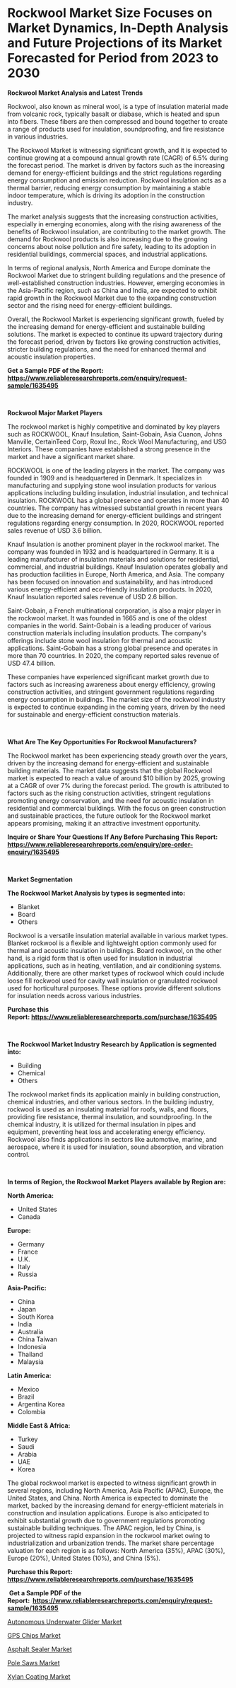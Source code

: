 <p><h1>Rockwool Market Size Focuses on Market Dynamics, In-Depth Analysis and Future Projections of its Market Forecasted for Period from 2023 to 2030</h1></p><p><strong>Rockwool Market Analysis and Latest Trends</strong></p>
<p><p>Rockwool, also known as mineral wool, is a type of insulation material made from volcanic rock, typically basalt or diabase, which is heated and spun into fibers. These fibers are then compressed and bound together to create a range of products used for insulation, soundproofing, and fire resistance in various industries.</p><p>The Rockwool Market is witnessing significant growth, and it is expected to continue growing at a compound annual growth rate (CAGR) of 6.5% during the forecast period. The market is driven by factors such as the increasing demand for energy-efficient buildings and the strict regulations regarding energy consumption and emission reduction. Rockwool insulation acts as a thermal barrier, reducing energy consumption by maintaining a stable indoor temperature, which is driving its adoption in the construction industry.</p><p>The market analysis suggests that the increasing construction activities, especially in emerging economies, along with the rising awareness of the benefits of Rockwool insulation, are contributing to the market growth. The demand for Rockwool products is also increasing due to the growing concerns about noise pollution and fire safety, leading to its adoption in residential buildings, commercial spaces, and industrial applications.</p><p>In terms of regional analysis, North America and Europe dominate the Rockwool Market due to stringent building regulations and the presence of well-established construction industries. However, emerging economies in the Asia-Pacific region, such as China and India, are expected to exhibit rapid growth in the Rockwool Market due to the expanding construction sector and the rising need for energy-efficient buildings.</p><p>Overall, the Rockwool Market is experiencing significant growth, fueled by the increasing demand for energy-efficient and sustainable building solutions. The market is expected to continue its upward trajectory during the forecast period, driven by factors like growing construction activities, stricter building regulations, and the need for enhanced thermal and acoustic insulation properties.</p></p>
<p><strong>Get a Sample PDF of the Report:&nbsp; <a href="https://www.reliableresearchreports.com/enquiry/request-sample/1635495">https://www.reliableresearchreports.com/enquiry/request-sample/1635495</a></strong></p>
<p>&nbsp;</p>
<p><strong>Rockwool Major Market Players</strong></p>
<p><p>The rockwool market is highly competitive and dominated by key players such as ROCKWOOL, Knauf Insulation, Saint-Gobain, Asia Cuanon, Johns Manville, CertainTeed Corp, Roxul Inc., Rock Wool Manufacturing, and USG Interiors. These companies have established a strong presence in the market and have a significant market share. </p><p>ROCKWOOL is one of the leading players in the market. The company was founded in 1909 and is headquartered in Denmark. It specializes in manufacturing and supplying stone wool insulation products for various applications including building insulation, industrial insulation, and technical insulation. ROCKWOOL has a global presence and operates in more than 40 countries. The company has witnessed substantial growth in recent years due to the increasing demand for energy-efficient buildings and stringent regulations regarding energy consumption. In 2020, ROCKWOOL reported sales revenue of USD 3.6 billion.</p><p>Knauf Insulation is another prominent player in the rockwool market. The company was founded in 1932 and is headquartered in Germany. It is a leading manufacturer of insulation materials and solutions for residential, commercial, and industrial buildings. Knauf Insulation operates globally and has production facilities in Europe, North America, and Asia. The company has been focused on innovation and sustainability, and has introduced various energy-efficient and eco-friendly insulation products. In 2020, Knauf Insulation reported sales revenue of USD 2.6 billion.</p><p>Saint-Gobain, a French multinational corporation, is also a major player in the rockwool market. It was founded in 1665 and is one of the oldest companies in the world. Saint-Gobain is a leading producer of various construction materials including insulation products. The company's offerings include stone wool insulation for thermal and acoustic applications. Saint-Gobain has a strong global presence and operates in more than 70 countries. In 2020, the company reported sales revenue of USD 47.4 billion.</p><p>These companies have experienced significant market growth due to factors such as increasing awareness about energy efficiency, growing construction activities, and stringent government regulations regarding energy consumption in buildings. The market size of the rockwool industry is expected to continue expanding in the coming years, driven by the need for sustainable and energy-efficient construction materials.</p></p>
<p>&nbsp;</p>
<p><strong>What Are The Key Opportunities For Rockwool Manufacturers?</strong></p>
<p><p>The Rockwool market has been experiencing steady growth over the years, driven by the increasing demand for energy-efficient and sustainable building materials. The market data suggests that the global Rockwool market is expected to reach a value of around $10 billion by 2025, growing at a CAGR of over 7% during the forecast period. The growth is attributed to factors such as the rising construction activities, stringent regulations promoting energy conservation, and the need for acoustic insulation in residential and commercial buildings. With the focus on green construction and sustainable practices, the future outlook for the Rockwool market appears promising, making it an attractive investment opportunity.</p></p>
<p><strong>Inquire or Share Your Questions If Any Before Purchasing This Report: <a href="https://www.reliableresearchreports.com/enquiry/pre-order-enquiry/1635495">https://www.reliableresearchreports.com/enquiry/pre-order-enquiry/1635495</a></strong></p>
<p>&nbsp;</p>
<p><strong>Market Segmentation</strong></p>
<p><strong>The Rockwool Market Analysis by types is segmented into:</strong></p>
<p><ul><li>Blanket</li><li>Board</li><li>Others</li></ul></p>
<p><p>Rockwool is a versatile insulation material available in various market types. Blanket rockwool is a flexible and lightweight option commonly used for thermal and acoustic insulation in buildings. Board rockwool, on the other hand, is a rigid form that is often used for insulation in industrial applications, such as in heating, ventilation, and air conditioning systems. Additionally, there are other market types of rockwool which could include loose fill rockwool used for cavity wall insulation or granulated rockwool used for horticultural purposes. These options provide different solutions for insulation needs across various industries.</p></p>
<p><strong>Purchase this Report:&nbsp;<a href="https://www.reliableresearchreports.com/purchase/1635495">https://www.reliableresearchreports.com/purchase/1635495</a></strong></p>
<p>&nbsp;</p>
<p><strong>The Rockwool Market Industry Research by Application is segmented into:</strong></p>
<p><ul><li>Building</li><li>Chemical</li><li>Others</li></ul></p>
<p><p>The rockwool market finds its application mainly in building construction, chemical industries, and other various sectors. In the building industry, rockwool is used as an insulating material for roofs, walls, and floors, providing fire resistance, thermal insulation, and soundproofing. In the chemical industry, it is utilized for thermal insulation in pipes and equipment, preventing heat loss and accelerating energy efficiency. Rockwool also finds applications in sectors like automotive, marine, and aerospace, where it is used for insulation, sound absorption, and vibration control.</p></p>
<p>&nbsp;</p>
<p><strong>In terms of Region, the Rockwool Market Players available by Region are:</strong></p>
<p>
    <p> <strong> North America: </strong>
        <ul>
            <li>United States</li>
            <li>Canada</li>
        </ul>
        </p> 
    <p> <strong> Europe: </strong>
        <ul>
            <li>Germany</li>
            <li>France</li>
            <li>U.K.</li>
            <li>Italy</li>
            <li>Russia</li>
        </ul>
        </p> 
    <p> <strong> Asia-Pacific: </strong>
        <ul>
            <li>China</li>
            <li>Japan</li>
            <li>South Korea</li>
            <li>India</li>
            <li>Australia</li>
            <li>China Taiwan</li>
            <li>Indonesia</li>
            <li>Thailand</li>
            <li>Malaysia</li>
        </ul>
        </p> 
    <p> <strong> Latin America: </strong>
        <ul>
            <li>Mexico</li>
            <li>Brazil</li>
            <li>Argentina Korea</li>
            <li>Colombia</li>
        </ul>
        </p> 
    <p> <strong> Middle East & Africa: </strong>
        <ul>
            <li>Turkey</li>
            <li>Saudi</li>
            <li>Arabia</li>
            <li>UAE</li>
            <li>Korea</li>
        </ul>
    </p>
    </p>
<p><p>The global rockwool market is expected to witness significant growth in several regions, including North America, Asia Pacific (APAC), Europe, the United States, and China. North America is expected to dominate the market, backed by the increasing demand for energy-efficient materials in construction and insulation applications. Europe is also anticipated to exhibit substantial growth due to government regulations promoting sustainable building techniques. The APAC region, led by China, is projected to witness rapid expansion in the rockwool market owing to industrialization and urbanization trends. The market share percentage valuation for each region is as follows: North America (35%), APAC (30%), Europe (20%), United States (10%), and China (5%).</p></p>
<p><strong>Purchase this Report: <a href="https://www.reliableresearchreports.com/purchase/1635495">https://www.reliableresearchreports.com/purchase/1635495</a></strong></p>
<p>&nbsp;<strong>Get a Sample PDF of the Report:&nbsp;&nbsp;<a href="https://www.reliableresearchreports.com/enquiry/request-sample/1635495">https://www.reliableresearchreports.com/enquiry/request-sample/1635495</a></strong></p>
<p><strong></strong></p>
<p><p><a href="https://medium.com/@myrticecole/autonomous-underwater-glider-market-analysis-its-cagr-market-segmentation-and-global-industry-add72d023a74">Autonomous Underwater Glider Market</a></p><p><a href="https://medium.com/@samanthareed1916/gps-chips-market-insight-market-trends-growth-forecasted-from-2023-to-2030-fcd451d1b33f">GPS Chips Market</a></p><p><a href="https://github.com/zebdakicsin/Market-Research-Report-List-1/blob/main/asphalt-sealer-market.md">Asphalt Sealer Market</a></p><p><a href="https://medium.com/@dexterhayes2023/analyzing-pole-saws-market-global-industry-perspective-and-forecast-2023-to-2030-3948c707dcf3">Pole Saws Market</a></p><p><a href="https://github.com/Krish2023na/Market-Research-Report-List-1/blob/main/xylan-coating-market.md">Xylan Coating Market</a></p></p>